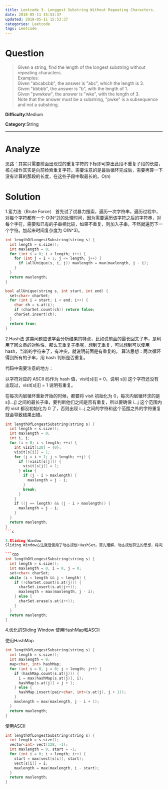 ```yaml
---
title: Leetcode 3. Longgest Substring Without Repeating Characters.
date: 2018-05-11 15:53:37
updated: 2018-05-11 15:53:37
categories: Leetcode
tags: Leetcode
---
```

# Question

> Given a string, find the length of the longest substring without repeating characters.  
> Examples:  
> Given "abcabcbb", the answer is "abc", which the length is 3.  
> Given "bbbbb", the answer is "b", with the length of 1.  
> Given "pwwkew", the answer is "wke", with the length of 3.   
> Note that the answer must be a substring, "pwke" is a subsequence and not a substring.  

**Difficulty**:Medium

**Category**:String

<!-- more -->

****

# Analyze

思路：其实只需要前面出现过的重复字符的下标即可算出此段不重复子段的长度，核心操作其实是向前检索重复字符。需要注意的是最后循环完成后，需要再算一下没有计算的那段的长度，在这些子段中取最长的。O(n)

# Solution

1.蛮力法（Brute Force）
首先试了试暴力搜索，遍历一次字符串，遍历过程中，对每个字符都有一个 O(N^2)的处理时间，因为需要遍历该字符之后的字符串，对每个字符，需要和已有的子串相比较，如果不重复，则加入子串，不然就遍历下一个字符。加起来时间复杂度为 O(N^3)。

```c++
int lengthOfLongestSubstring(string s) {
  int length = s.size();
  int maxlength = 0;
  for (int i = 0; i < length; i++) {
    for (int j = i + 1; j <= length; j++) {
      if (allUnique(s, i, j)) maxlength = max(maxlength, j - i);
    }
  }
  return maxlength;
}

bool allUnique(string s, int start, int end) {
  set<char> charSet;
  for (int i = start; i < end; i++) {
    char ch = s.at(i);
    if (charSet.count(ch)) return false;
    charSet.insert(ch);
  }
  return true;
}
```

2.Hash法
这类问题应该学会分析结果的特点，比如说前面的最长回文子串，是利用了回文串的对称性，那么无重复子串呢，想到无重复，可以想到可以使用 hash，当新的字符来了，有冲突，就说明前面是有重复的。 算法思想：两次循环得到所有的子串，用 hash 判断是否重复。

代码中需要注意的地方：

以字符对应的 ASCII 码作为 hash 值，visit[s[i]] = 0，说明 s[i] 这个字符还没有出现过，visit[s[i]] = 1 说明有重复。

在每次内层循环重新开始的时候，都要将 visit 初始化为 0，每次内层循环求的是 s[i...j] 之间的最长子串，要判断他们之间是否有重复，所以要确保 i...j 这个范围内的 visit 都没初始化为 0 了，否则出现 i...j 之间的字符和这个范围之外的字符重复就会导致结果出错。

```cpp
int lengthOfLongestSubstring(string s) {
  int length = s.size();
  int maxlength = 0;
  int i, j;
  for (i = 0; i < length; ++i) {
    int visit[128] = {0};
    visit[s[i]] = 1;
    for (j = i + 1; j < length; ++j) {
      if (!visit[s[j]]) {
        visit[s[j]] = 1;
      } else {
        if (j - i > maxlength) {
          maxlength = j - i;
        }
        break;
      }
    }
    if ((j == length) && (j - i > maxlength)) {
      maxlength = j - i;
    }
  }
  return maxlength;
}
```c

3.Sliding Window
Sliding Window方法就是使用了动态规划+HashSet。首先理解，动态规划算法的思想，将问题分解为子问题的解，找到重叠子问题和最优子结构，对需要重复计算的结果进行存储。而使用了HashSet之后，重叠子问题操作可以简单很多，只需要 2N 步就能得出结果。

```cpp
int lengthOfLongestSubstring(string s) {
  int length = s.size();
  int maxlength = 0, i = 0, j = 0;
  set<char> charSet;
  while (i < length && j < length) {
    if (!charSet.count(s.at(j))) {
      charSet.insert(s.at(j++));
      maxlength = max(maxlength, j - i);
    } else {
      charSet.erase(s.at(i++));
    }
  }
  return maxlength;
}
```

4.优化的Sliding Window
使用HashMap和ASCII

使用HashMap

```cpp
int lengthOfLongestSubstring(string s) {
  int length = s.size();
  int maxlength = 0;
  map<char, int> hashMap;
  for (int i = 0, j = 0; j < length; j++) {
    if (hashMap.count(s.at(j))) {
      i = max(hashMap[s.at(j)], i);
      hashMap[s.at(j)] = j + 1;
    } else {
      hashMap.insert(pair<char, int>(s.at(j), j + 1));
    }
    maxlength = max(maxlength, j - i + 1);
  }
  return maxlength;
}
```

使用ASCII

```cpp
int lengthOfLongestSubstring(string s) {
  int length = s.size();
  vector<int> vect(128, -1);
  int maxlength = 0, start = -1;
  for (int i = 0; i < length; i++) {
    start = max(vect[s[i]], start);
    vect[s[i]] = i;
    maxlength = max(maxlength, i - start);
  }
  return maxlength;
}
```